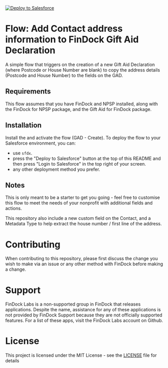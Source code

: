 <a href="https://githubsfdeploy.herokuapp.com?owner=FinDockLabs&repo=https://github.com/FinDockLabs/GAD-contact-info-flow&ref=main">
  <img alt="Deploy to Salesforce"
       src="https://raw.githubusercontent.com/afawcett/githubsfdeploy/master/deploy.png">
</a>

# Flow: Add Contact address information to FinDock Gift Aid Declaration

A simple flow that triggers on the creation of a new Gift Aid Declaration (where Postcode or House Number are blank) to copy the address details (Postcode and House Number) to the fields on the GAD.

## Requirements

This flow assumes that you have FinDock and NPSP installed, along with the FinDock for NPSP package, and the Gift Aid for FinDock package.

## Installation

Install the and activate the flow (GAD - Create). To deploy the flow to your Salesforce environment, you can:
- use `sfdx`.
- press the "Deploy to Salesforce" button at the top of this README and then press "Login to Salesforce" in the top right of your screen.
- any other deployment method you prefer.

## Notes

This is only meant to be a starter to get you going - feel free to customise this flow to meet the needs of your nonprofit with additional fields and actions.

This repository also include a new custom field on the Contact, and a Metadata Type to help extract the house number / first line of the address.

# Contributing

When contributing to this repository, please first discuss the change you wish to make via an issue or any other method with FinDock before making a change.

# Support

FinDock Labs is a non-supported group in FinDock that releases applications. Despite the name, assistance for any of these applications is not provided by FinDock Support because they are not officially supported features. For a list of these apps, visit the FinDock Labs account on Github. 

# License

This project is licensed under the MIT License - see the [LICENSE](/LICENSE) file for details
